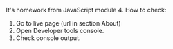 It's homework from JavaScript module 4. How to check:

1. Go to live page (url in section About)
2. Open Developer tools console.
3. Check console output.
